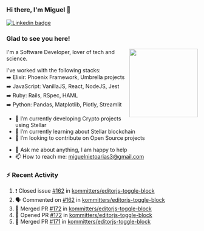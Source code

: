 ### Hi there, I'm Miguel 👋

<a href="https://linkedin.com/in/miguelnietoa/" target="_blank" rel="noopener noreferrer">
  <img src="https://img.shields.io/badge/-LinkedIn-0e76a8?style=flat-square&logo=Linkedin&logoColor=white" alt="Linkedin badge">
</a>
<!-- [![Website Badge](https://img.shields.io/badge/Website-3b5998?style=flat-square&logo=google-chrome&logoColor=white)](#notavailablenow#) 

<img src="https://i.imgur.com/tbrLrt5.gif" width=400 alt="Coding GIF" align="right"/>
-->


### Glad to see you here!
<a href="https://github.com/miguelnietoa"><img src="https://github-readme-stats.vercel.app/api?username=miguelnietoa&show_icons=true&hide_border=true&count_private=true&include_all_commits=true&theme=tokyonight" height="180em" align="right"/></a>
I'm a Software Developer, lover of tech and science. 

I've worked with the following stacks:\
➡️ Elixir: Phoenix Framework, Umbrella projects\
➡️ JavaScript: VanillaJS, React, NodeJS, Jest\
➡️ Ruby: Rails, RSpec, HAML\
➡️ Python: Pandas, Matplotlib, Plotly, Streamlit

- 🔭 I’m currently developing Crypto projects using Stellar
- 🌱 I’m currently learning about Stellar blockchain
- 👯 I’m looking to contribute on Open Source projects
<!-- 
- 😄 I just finished a Machine Learning course! 
- 🤔 I’m looking for help with ...
-->
- 💬 Ask me about anything, I am happy to help
- 📫 How to reach me: miguelnietoarias3@gmail.com

### ⚡ Recent Activity

<!--START_SECTION:activity-->
1. ❗️ Closed issue [#162](https://github.com/kommitters/editorjs-toggle-block/issues/162) in [kommitters/editorjs-toggle-block](https://github.com/kommitters/editorjs-toggle-block)
2. 🗣 Commented on [#162](https://github.com/kommitters/editorjs-toggle-block/issues/162) in [kommitters/editorjs-toggle-block](https://github.com/kommitters/editorjs-toggle-block)
3. 🎉 Merged PR [#172](https://github.com/kommitters/editorjs-toggle-block/pull/172) in [kommitters/editorjs-toggle-block](https://github.com/kommitters/editorjs-toggle-block)
4. 💪 Opened PR [#172](https://github.com/kommitters/editorjs-toggle-block/pull/172) in [kommitters/editorjs-toggle-block](https://github.com/kommitters/editorjs-toggle-block)
5. 🎉 Merged PR [#171](https://github.com/kommitters/editorjs-toggle-block/pull/171) in [kommitters/editorjs-toggle-block](https://github.com/kommitters/editorjs-toggle-block)
<!--END_SECTION:activity-->
